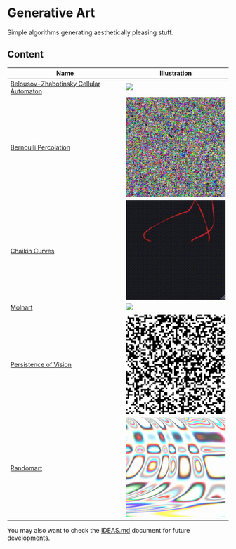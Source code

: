 # Generative Art

Simple algorithms generating aesthetically pleasing stuff.

## Content

Name | Illustration
---- | ------------
[Belousov-Zhabotinsky Cellular Automaton](belousov-zhabotinsky) | [![](belousov-zhabotinsky/belousov-zhabotinsky.gif)](belousov-zhabotinsky)
[Bernoulli Percolation](bernoulli-percolation) | [![](bernoulli-percolation/bernoulli-percolation.gif)](bernoulli-percolation)
[Chaikin Curves](chaikin-curves) | [![](chaikin-curves/chaikin.gif)](chaikin-curves)
[Molnart](molnart) | [![](molnart/molnart.gif)](molnart)
[Persistence of Vision](persistence-of-vision) | [![](persistence-of-vision/pov.gif)](persistence-of-vision)
[Randomart](randomart) | [![](randomart/randomart.gif)](randomart)

You may also want to check the [IDEAS.md](IDEAS.md) document for future developments.
